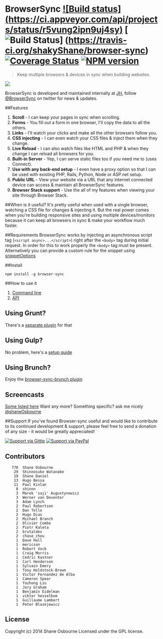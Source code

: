 # BrowserSync [![Build status] (https://ci.appveyor.com/api/projects/status/r5vung2ipn9uj4sy)](https://ci.appveyor.com/project/shakyShane/browser-sync) [![Build Status](http://img.shields.io/travis/shakyShane/browser-sync/master.svg?style=flat)] (https://travis-ci.org/shakyShane/browser-sync) [![Coverage Status](https://img.shields.io/coveralls/shakyShane/browser-sync.svg?style=flat)](https://coveralls.io/r/shakyShane/browser-sync?branch=master) [![NPM version](https://img.shields.io/npm/v/browser-sync.svg?style=flat)](http://npmjs.org/package/browser-sync)

> Keep multiple browsers & devices in sync when building websites.

<a href="http://www.wearejh.com"><img src="http://cl.ly/image/3Y3O0M2z310j/jh-100-red.png" /></a>

BrowserSync is developed and maintained internally at <a href="http://www.wearejh.com">JH</a>, follow <a href="http://www.twitter.com/browsersync">@BrowserSync</a> on twitter for news & updates.

##Features
1. **Scroll** - I can keep your pages in sync when scrolling.
2. **Forms** - You fill out a form in one browser, I'll copy the data to all the others.
3. **Links** - I'll watch your clicks and make all the other browsers follow you.
4. **CSS injecting** - I can even watch your CSS files & inject them when they change.
5. **Live Reload** - I can also watch files like HTML and PHP & when they change I can reload all browsers for you.
6. **Built-in Server** - Yep, I can serve static files too if you need me to (uses Connect).
7. **Use with any back-end setup** - I even have a proxy option so that I can be used with existing PHP, Rails, Python, Node or ASP.net setup.
8. **Public URL** - View your website via a URL that any internet connected device can access & maintain all BrowserSync features.
9. **Browser Stack support** - Use the all of my features when viewing your site through Browser Stack.


##When is it useful?
It's pretty useful when used with a single browser, watching a CSS file for changes & injecting it. But the real power comes when you're building responsive sites and using multiple devices/monitors because it can keep all browsers in sync & make your workflow much faster.

##Requirements
BrowserSync works by injecting an asynchronous script tag (`<script async>...</script>`) right after the `<body>` tag 
during initial request. In order for this to work properly the `<body>` tag must be present. Alternatively you 
can provide a custom rule for the snippet using [snippetOptions](http://www.browsersync.io/docs/options/#option-snippetOptions)

##Install
```
npm install -g browser-sync
```
##How to use it

1. [Command line](http://www.browsersync.io/docs/command-line/)
2. [API](http://www.browsersync.io/docs/api/)

## Using Grunt?
There's a [separate plugin](https://github.com/shakyShane/grunt-browser-sync) for that

## Using Gulp?
No problem, here's a [setup guide](http://www.browsersync.io/docs/gulp)

## Using Brunch?
Enjoy the [browser-sync-brunch plugin](https://github.com/ocombe/browser-sync-brunch)

## Screencasts
[Some listed here](https://github.com/shakyShane/browser-sync/wiki/Screencasts)
Want any more? Something specific? ask me nicely [@shaneOsbourne](http://www.twitter.com/shaneOsbourne)

##Support
If you've found Browser-sync useful and would like to contribute to its continued development & support, please feel free to send a donation of any size - it would be greatly appreciated!

[![Support via Gittip](https://rawgithub.com/chris---/Donation-Badges/master/gittip.jpeg)](https://www.gittip.com/shakyshane)
[![Support via PayPal](https://rawgithub.com/chris---/Donation-Badges/master/paypal.jpeg)](https://www.paypal.com/cgi-bin/webscr?cmd=_donations&business=shakyshane%40gmail%2ecom&lc=US&item_name=browser%2dsync)

## Contributors

```
   778	Shane Osbourne
    29	Shinnosuke Watanabe
    19	Shane Daniel
    13	Hugo Bessa
    11	Paul Kinlan
     8	shinnn
     3	Marek 'saji' Augustynowicz
     3	Werner van Deventer
     3	Adam Lynch
     2	Paul Robertson
     2	Dan Tello
     2	Hugo Dias
     2	Michael Branch
     2	Olivier Combe
     2	Piotr Kaleta
     2	brutaldev
     2	chase_chou
     1	Dave Hall
     1	mericson
     1	Robert Vock
     1	Craig Morris
     1	Cedric Kastner
     1	Carl Henderson
     1	Sylvain Emery
     1	Tony Holdstock-Brown
     1	Victor Fernandez de Alba
     1	Cameron Spear
     1	Yazhong Liu
     1	Jory Graham
     1	Benjamín Eidelman
     1	viktor hesselbom
     1	Guillaume Lambert
     1	Peter Blazejewicz
```

## License
Copyright (c) 2014 Shane Osbourne
Licensed under the GPL license.
